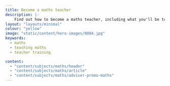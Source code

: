 ```yaml
---
title: Become a maths teacher
description: |-
    Find out how to become a maths teacher, including what you'll be teaching and what funding is available to help you train.
layout: "layouts/minimal"
colour: "yellow"
image: "static/content/hero-images/0004.jpg"
keywords:
  - maths
  - teaching maths
  - teacher training

content:
  - "content/subjects/maths/header"
  - "content/subjects/maths/article"
  - "content/subjects/maths/adviser-promo-maths"
---
```

